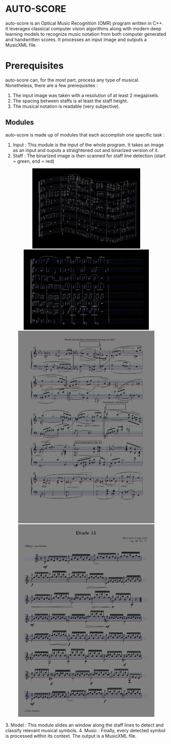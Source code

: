 # AUTO-SCORE
auto-score is an Optical Music Recognition (OMR) program written in C++. It leverages classical computer vision algorithms along with modern deep learning models to recognize music notation from both computer generated and handwritten scores. It processes an input image and outputs a MusicXML file.

# Prerequisites
auto-score can, for the most part, process any type of musical. Nonetheless, there are a few prerequisites :
1. The input image was taken with a resolution of at least 2 megapixels.
2. The spacing between staffs is at least the staff height.
3. The musical notation is readable (very subjective).

## Modules
auto-score is made up of modules that each accomplish one specific task : 

1. Input : This module is the input of the whole program. It takes an image as an input and ouputs a straightened out and binarized version of it.
2. Staff : The binarized image is then scanned for staff line detection (start = green, end = red)
<p align="center">
<img src="pictures/anotated_curved.png" alt="curved" height="250"/> 
<img src="pictures/anotated_straight.png" alt="curved" height="250"/>
<img src="pictures/anotated_cluttered.png" alt="curved" height="600px"/>
<img src="pictures/anotated_high_vertical.png" alt="curved" height="600px"/>
</p>
3. Model : This module slides an window along the staff lines to detect and classify relevant musical symbols.
4. Music : Finally, every detected symbol is processed within its context. The output is a MusicXML file.